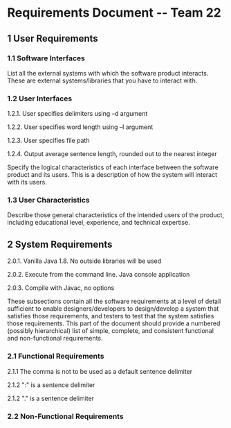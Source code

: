 Requirements Document -- Team 22
================================

1 User Requirements
-------------------

### 1.1 Software Interfaces

List all the external systems with which the software product interacts. These are external systems/libraries that you have to interact with.

### 1.2 User Interfaces

1.2.1. User specifies delimiters using –d argument

1.2.2. User specifies word length using –l argument

1.2.3. User specifies file path

1.2.4. Output average sentence length, rounded out to the nearest integer

Specify the logical characteristics of each interface between the software product and its users. This is a description of how the system will interact with its users.

### 1.3 User Characteristics

Describe those general characteristics of the intended users of the product, including educational level, experience, and technical expertise.

2 System Requirements
---------------------

2.0.1. Vanilla Java 1.8. No outside libraries will be used

2.0.2. Execute from the command line. Java console application

2.0.3. Compile with Javac, no options

These subsections contain all the software requirements at a level of detail sufficient to enable designers/developers to design/develop a system that satisfies those requirements, and testers to test that the system satisfies those requirements. This part of the document should provide a numbered (possibly hierarchical) list of simple, complete, and consistent functional and non-functional requirements.

### 2.1 Functional Requirements

2.1.1 The comma is not to be used as a default sentence delimiter

2.1.2 ":" is a sentence delimiter

2.1.2 "." is a sentence delimiter

### 2.2 Non-Functional Requirements
